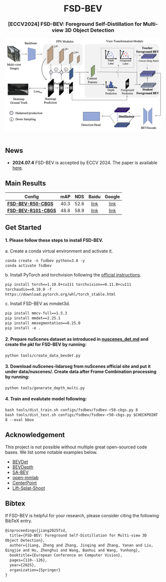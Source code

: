 <div align="center">
<h1>FSD-BEV</h1>
<h3>[ECCV2024] FSD-BEV: Foreground Self-Distillation for Multi-view 3D Object Detection</h3>
</div>



<div align="center">
  <img src="resources/fsd-bev.png" width="800"/>
</div><br/>

## News

- **2024.07.4** FSD-BEV is accepted by ECCV 2024. The paper is available [here](https://arxiv.org/abs/2407.10135).

## Main Results

| Config                                                          | mAP   | NDS  | Baidu | Google |
| --------------------------------------------------------------- | :----: | :----: | :-----: | :---: |
| [**FSD-BEV-R50-CBGS**](configs/fsdbev/fsdbev-r50-cbgs.py)                    | 40.3  | 52.6 | [link](https://pan.baidu.com/s/1T0-h9lxi5NUnVknaxypvjA?pwd=wqjn) | [link](https://drive.google.com/drive/folders/1VmhYu4ppfi-NYbwT-5EplqUTXUvmL19-?usp=sharing) |
| [**FSD-BEV-R101-CBGS**](configs/fsdbev/fsdbev-r101-cbgs.py)          | 48.8  | 58.9 | [link](https://pan.baidu.com/s/1T0-h9lxi5NUnVknaxypvjA?pwd=wqjn) | [link](https://drive.google.com/drive/folders/1VmhYu4ppfi-NYbwT-5EplqUTXUvmL19-?usp=sharing) |



## Get Started

#### 1. Please follow these steps to install FSD-BEV.

a. Create a conda virtual environment and activate it.
```shell
conda create -n fsdbev python=3.8 -y
conda activate fsdbev
```

b. Install PyTorch and torchvision following the [official instructions](https://pytorch.org/).
```shell
pip install torch==1.10.0+cu111 torchvision==0.11.0+cu111 torchaudio==0.10.0 -f https://download.pytorch.org/whl/torch_stable.html
```

c. Install FSD-BEV as mmdet3d.
```shell
pip install mmcv-full==1.5.3
pip install mmdet==2.25.1
pip install mmsegmentation==0.25.0
pip install -e .
```

#### 2. Prepare nuScenes dataset as introduced in [nuscenes_det.md](docs/en/datasets/nuscenes_det.md) and create the pkl for FSD-BEV by running:

```shell
python tools/create_data_bevdet.py
```

#### 3. Download nuScenes-lidarseg from nuScenes official site and put it under data/nuscenes/. Create data after Frame Combination processing by running:
```shell
python tools/generate_depth_multi.py
```

#### 4. Train and evalutate model following:
```shell
bash tools/dist_train.sh configs/fsdbev/fsdbev-r50-cbgs.py 8
bash tools/dist_test.sh configs/fsdbev/fsdbev-r50-cbgs.py $CHECKPOINT 8 --eval bbox
```


## Acknowledgement

This project is not possible without multiple great open-sourced code bases. We list some notable examples below.

- [BEVDet](https://github.com/HuangJunJie2017/BEVDet)
- [BEVDepth](https://github.com/Megvii-BaseDetection/BEVDepth)
- [SA-BEV](https://github.com/mengtan00/SA-BEV)
- [open-mmlab](https://github.com/open-mmlab)
- [CenterPoint](https://github.com/tianweiy/CenterPoint)
- [Lift-Splat-Shoot](https://github.com/nv-tlabs/lift-splat-shoot)


## Bibtex

If FSD-BEV is helpful for your research, please consider citing the following BibTeX entry.
```
@inproceedings{jiang2025fsd,
  title={FSD-BEV: Foreground Self-Distillation for Multi-view 3D Object Detection},
  author={Jiang, Zheng and Zhang, Jinqing and Zhang, Yanan and Liu, Qingjie and Hu, Zhenghui and Wang, Baohui and Wang, Yunhong},
  booktitle={European Conference on Computer Vision},
  pages={110--126},
  year={2025},
  organization={Springer}
}
```

